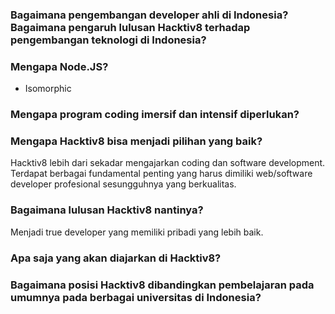 ### Bagaimana pengembangan developer ahli di Indonesia? Bagaimana pengaruh lulusan Hacktiv8 terhadap pengembangan teknologi di Indonesia?

### Mengapa Node.JS?

- Isomorphic

### Mengapa program coding imersif dan intensif diperlukan?



### Mengapa Hacktiv8 bisa menjadi pilihan yang baik?

Hacktiv8 lebih dari sekadar mengajarkan coding dan software development. Terdapat berbagai fundamental penting yang harus dimiliki web/software developer profesional sesungguhnya yang berkualitas.

### Bagaimana lulusan Hacktiv8 nantinya?

Menjadi true developer yang memiliki pribadi yang lebih baik.

### Apa saja yang akan diajarkan di Hacktiv8?



### Bagaimana posisi Hacktiv8 dibandingkan pembelajaran pada umumnya pada berbagai universitas di Indonesia?
